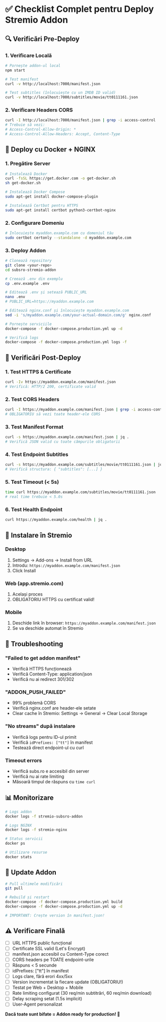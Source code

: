# ✅ Checklist Complet pentru Deploy Stremio Addon

## 🔍 Verificări Pre-Deploy

### 1. **Verificare Locală**
```bash
# Pornește addon-ul local
npm start

# Test manifest
curl -v http://localhost:7000/manifest.json

# Test subtitles (înlocuiește cu un IMDB ID valid)
curl -v http://localhost:7000/subtitles/movie/tt0111161.json
```

### 2. **Verificare Headers CORS**
```bash
curl -I http://localhost:7000/manifest.json | grep -i access-control
# Trebuie să vezi:
# Access-Control-Allow-Origin: *
# Access-Control-Allow-Headers: Accept, Content-Type
```

## 🚀 Deploy cu Docker + NGINX

### 1. **Pregătire Server**
```bash
# Instalează Docker
curl -fsSL https://get.docker.com -o get-docker.sh
sh get-docker.sh

# Instalează Docker Compose
sudo apt-get install docker-compose-plugin

# Instalează Certbot pentru HTTPS
sudo apt-get install certbot python3-certbot-nginx
```

### 2. **Configurare Domeniu**
```bash
# Înlocuiește myaddon.example.com cu domeniul tău
sudo certbot certonly --standalone -d myaddon.example.com
```

### 3. **Deploy Addon**
```bash
# Clonează repository
git clone <your-repo>
cd subsro-stremio-addon

# Creează .env din exemplu
cp .env.example .env

# Editează .env și setează PUBLIC_URL
nano .env
# PUBLIC_URL=https://myaddon.example.com

# Editează nginx.conf și înlocuiește myaddon.example.com
sed -i 's/myaddon.example.com/your-actual-domain.com/g' nginx.conf

# Pornește serviciile
docker-compose -f docker-compose.production.yml up -d

# Verifică logs
docker-compose -f docker-compose.production.yml logs -f
```

## 🧪 Verificări Post-Deploy

### 1. **Test HTTPS & Certificate**
```bash
curl -Iv https://myaddon.example.com/manifest.json
# Verifică: HTTP/2 200, certificate valid
```

### 2. **Test CORS Headers**
```bash
curl -I https://myaddon.example.com/manifest.json | grep -i access-control
# OBLIGATORIU să vezi toate header-ele CORS
```

### 3. **Test Manifest Format**
```bash
curl -s https://myaddon.example.com/manifest.json | jq .
# Verifică JSON valid cu toate câmpurile obligatorii
```

### 4. **Test Endpoint Subtitles**
```bash
curl -s https://myaddon.example.com/subtitles/movie/tt0111161.json | jq .
# Verifică structura: { "subtitles": [...] }
```

### 5. **Test Timeout (< 5s)**
```bash
time curl https://myaddon.example.com/subtitles/movie/tt0111161.json
# real time trebuie < 5.0s
```

### 6. **Test Health Endpoint**
```bash
curl https://myaddon.example.com/health | jq .
```

## 📱 Instalare în Stremio

### Desktop
1. Settings → Add-ons → Install from URL
2. Introdu: `https://myaddon.example.com/manifest.json`
3. Click Install

### Web (app.stremio.com)
1. Același proces
2. OBLIGATORIU HTTPS cu certificat valid!

### Mobile
1. Deschide link în browser: `https://myaddon.example.com/manifest.json`
2. Se va deschide automat în Stremio

## 🐛 Troubleshooting

### "Failed to get addon manifest"
- Verifică HTTPS funcționează
- Verifică Content-Type: application/json
- Verifică nu ai redirect 301/302

### "ADDON_PUSH_FAILED"
- 99% problemă CORS
- Verifică nginx.conf are header-ele setate
- Clear cache în Stremio: Settings → General → Clear Local Storage

### "No streams" după instalare
- Verifică logs pentru ID-ul primit
- Verifică `idPrefixes: ["tt"]` în manifest
- Testează direct endpoint-ul cu curl

### Timeout errors
- Verifică subs.ro e accesibil din server
- Verifică nu ai rate limiting
- Măsoară timpul de răspuns cu `time curl`

## 📊 Monitorizare

```bash
# Logs addon
docker logs -f stremio-subsro-addon

# Logs NGINX
docker logs -f stremio-nginx

# Status servicii
docker ps

# Utilizare resurse
docker stats
```

## 🔄 Update Addon

```bash
# Pull ultimele modificări
git pull

# Rebuild și restart
docker-compose -f docker-compose.production.yml build
docker-compose -f docker-compose.production.yml up -d

# IMPORTANT: Crește version în manifest.json!
```

## ⚠️ Verificare Finală

- [ ] URL HTTPS public funcțional
- [ ] Certificate SSL valid (Let's Encrypt)
- [ ] manifest.json accesibil cu Content-Type corect
- [ ] CORS headers pe TOATE endpoint-urile
- [ ] Răspuns < 5 secunde
- [ ] idPrefixes: ["tt"] în manifest
- [ ] Logs clare, fără erori 4xx/5xx
- [ ] Version incrementat la fiecare update (OBLIGATORIU!)
- [ ] Testat pe Web + Desktop + Mobile
- [ ] Rate limiting configurat (30 req/min subtitrări, 60 req/min download)
- [ ] Delay scraping setat (1.5s implicit)
- [ ] User-Agent personalizat

**Dacă toate sunt bifate = Addon ready for production! 🎉**
